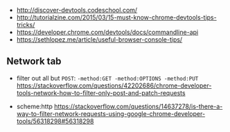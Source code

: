 - <http://discover-devtools.codeschool.com/>
- <http://tutorialzine.com/2015/03/15-must-know-chrome-devtools-tips-tricks/>
- <https://developer.chrome.com/devtools/docs/commandline-api>
- <https://sethlopez.me/article/useful-browser-console-tips/>

## Network tab

- filter out all but `POST`: `-method:GET -method:OPTIONS -method:PUT` <https://stackoverflow.com/questions/42202686/chrome-developer-tools-network-how-to-filter-only-post-and-patch-requests>

- scheme:http <https://stackoverflow.com/questions/14637278/is-there-a-way-to-filter-network-requests-using-google-chrome-developer-tools/56318298#56318298>
